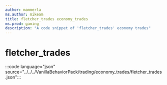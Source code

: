 ```yaml
---
author: mammerla
ms.author: mikeam
title: fletcher_trades economy_trades
ms.prod: gaming
description: "A code snippet of 'fletcher_trades' economy trades"
---
```


# fletcher_trades

:::code language="json" source="../../../VanillaBehaviorPack/trading/economy_trades/fletcher_trades.json":::
